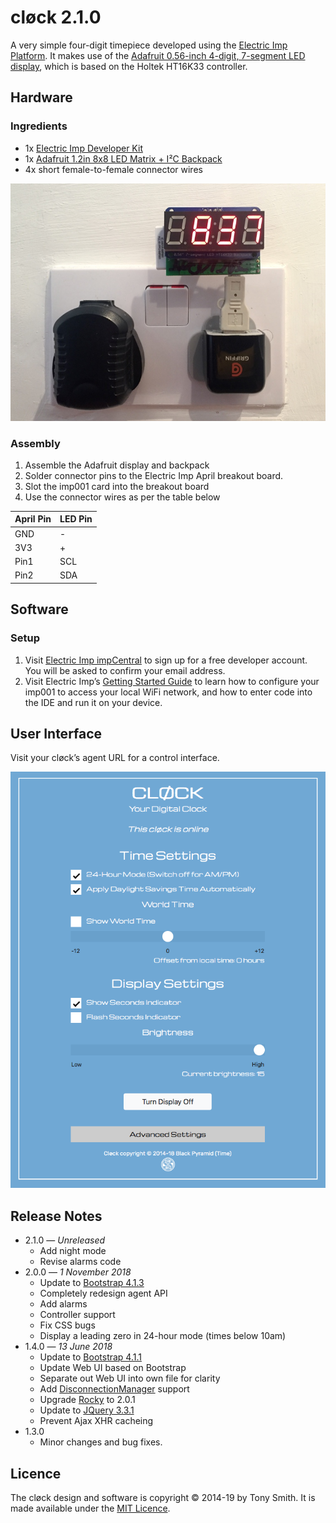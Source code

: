 # cløck 2.1.0 #

A very simple four-digit timepiece developed using the [Electric Imp Platform](https://electricimp.com). It makes use of the [Adafruit 0.56-inch 4-digit, 7-segment LED display](http://www.adafruit.com/products/878), which is based on the Holtek HT16K33 controller.

## Hardware ##

### Ingredients ###

- 1x [Electric Imp Developer Kit](https://developer.electricimp.com/gettingstarted/devkits)
- 1x [Adafruit 1.2in 8x8 LED Matrix + I&sup2;C Backpack](https://www.adafruit.com/products/1856)
- 4x short female-to-female connector wires

![cløck](images/pic01.jpg)

### Assembly ###

1. Assemble the Adafruit display and backpack
1. Solder connector pins to the Electric Imp April breakout board.
1. Slot the imp001 card into the breakout board
1. Use the connector wires as per the table below

| April Pin | LED Pin |
| --- | --- |
| GND | - |
| 3V3 | + |
| Pin1 | SCL |
| Pin2 | SDA |

## Software ##

### Setup ###

1. Visit [Electric Imp impCentral](https://impcentral.electricimp.com/login/) to sign up for a free developer account. You will be asked to confirm your email address.
2. Visit Electric Imp’s [Getting Started Guide](https://developer.electricimp.com/gettingstarted/blinkup) to learn how to configure your imp001 to access your local WiFi network, and how to enter code into the IDE and run it on your device.

## User Interface ##

Visit your cløck’s agent URL for a control interface.

![cløck UI](images/grab01.png)

## Release Notes ##

- 2.1.0 &mdash; *Unreleased*
    - Add night mode
    - Revise alarms code
- 2.0.0 &mdash; *1 November 2018*
    - Update to [Bootstrap 4.1.3](https://getbootstrap.com/)
    - Completely redesign agent API
    - Add alarms
    - Controller support
    - Fix CSS bugs
    - Display a leading zero in 24-hour mode (times below 10am)
- 1.4.0 &mdash; *13 June 2018*
    - Update to [Bootstrap 4.1.1](https://getbootstrap.com/)
    - Update Web UI based on Bootstrap
    - Separate out Web UI into own file for clarity
    - Add [DisconnectionManager](https://github.com/smittytone/generic/blob/master/disconnect.nut) support
    - Upgrade [Rocky](https://developer.electricimp.com/libraries/utilities/rocky) to 2.0.1
    - Update to [JQuery 3.3.1](https://jquery.com)
    - Prevent Ajax XHR cacheing
- 1.3.0
    - Minor changes and bug fixes.

## Licence ##

The cløck design and software is copyright &copy; 2014-19 by Tony Smith. It is made available under the [MIT Licence](./LICENSE).
